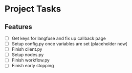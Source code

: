 # Project Tasks

## Features
- [ ] Get keys for langfuse and fix up callback page
- [ ] Setup config.py once variables are set (placeholder now)
- [ ] Finish client.py
- [ ] Setup nodes.py
- [ ] Finish workflow.py
- [ ] Finish early stopping
